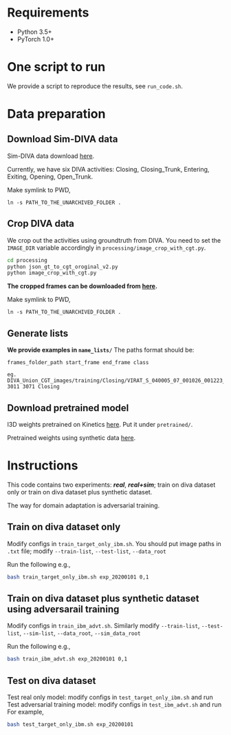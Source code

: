 # Requirements

- Python 3.5+
- PyTorch 1.0+

# One script to run

We provide a script to reproduce the results, see `run_code.sh`.

# Data preparation

## Download Sim-DIVA data

Sim-DIVA data download [here](https://www.cs.jhu.edu/~yzh/20191026_diva_sim_data.tar).

Currently, we have six DIVA activities: Closing, Closing_Trunk, Entering, Exiting, Opening, Open_Trunk.

Make symlink to PWD,

```
ln -s PATH_TO_THE_UNARCHIVED_FOLDER .
```

## Crop DIVA data

We crop out the activities using groundtruth from DIVA. You need to set the `IMAGE_DIR` variable accordingly in `processing/image_crop_with_cgt.py`.
```bash
cd processing
python json_gt_to_cgt_oroginal_v2.py
python image_crop_with_cgt.py 
```

**The cropped frames can be downloaded from [here](https://www.cs.jhu.edu/~yzh/190207_DIVA_Union_CGT_images.tar).**

Make symlink to PWD,

```
ln -s PATH_TO_THE_UNARCHIVED_FOLDER .
```

## Generate lists

**We provide examples in `name_lists/`**
The paths format should be:

```
frames_folder_path start_frame end_frame class

eg. DIVA_Union_CGT_images/training/Closing/VIRAT_S_040005_07_001026_001223_963 3011 3071 Closing
```

## Download pretrained model

I3D weights pretrained on Kinetics [here](https://www.cs.jhu.edu/~yzh/i3d_inception.pth). Put it under `pretrained/`.

Pretrained weights using synthetic data [here](https://www.cs.jhu.edu/~yzh/sim_pretrain_10000.pth).

# Instructions

This code contains two experiments: ***real***, ***real+sim***; train on diva dataset only or train on diva dataset plus synthetic dataset.

The way for domain adaptation is adversarial training.



## Train on diva dataset only

Modify configs in `train_target_only_ibm.sh`. You should put image paths in `.txt` file; modify `--train-list`, `--test-list`, `--data_root`

Run the following e.g.,

```bash
bash train_target_only_ibm.sh exp_20200101 0,1
```


## Train on diva dataset plus synthetic dataset using adversarail training

Modify configs in `train_ibm_advt.sh`. Similarly modify `--train-list`, `--test-list`, `--sim-list`, `--data_root`, `--sim_data_root`

Run the following e.g.,

```bash
bash train_ibm_advt.sh exp_20200101 0,1
```

## Test on diva dataset

Test real only model: modify configs in `test_target_only_ibm.sh` and run
Test adversarial training model: modify configs in `test_ibm_advt.sh` and run
For example,

```bash
bash test_target_only_ibm.sh exp_20200101
```
